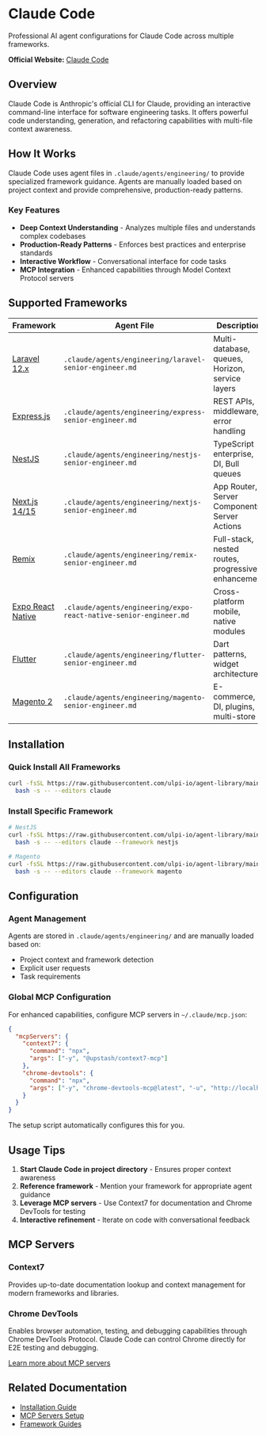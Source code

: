 # Claude Code

Professional AI agent configurations for Claude Code across multiple frameworks.

**Official Website:** [Claude Code](https://claude.ai/code)

## Overview

Claude Code is Anthropic's official CLI for Claude, providing an interactive command-line interface for software engineering tasks. It offers powerful code understanding, generation, and refactoring capabilities with multi-file context awareness.

## How It Works

Claude Code uses agent files in `.claude/agents/engineering/` to provide specialized framework guidance. Agents are manually loaded based on project context and provide comprehensive, production-ready patterns.

### Key Features
- **Deep Context Understanding** - Analyzes multiple files and understands complex codebases
- **Production-Ready Patterns** - Enforces best practices and enterprise standards
- **Interactive Workflow** - Conversational interface for code tasks
- **MCP Integration** - Enhanced capabilities through Model Context Protocol servers

## Supported Frameworks

| Framework | Agent File | Description |
|-----------|-----------|-------------|
| [Laravel 12.x](../frameworks/laravel.md) | `.claude/agents/engineering/laravel-senior-engineer.md` | Multi-database, queues, Horizon, service layers |
| [Express.js](../frameworks/express.md) | `.claude/agents/engineering/express-senior-engineer.md` | REST APIs, middleware, error handling |
| [NestJS](../frameworks/nestjs.md) | `.claude/agents/engineering/nestjs-senior-engineer.md` | TypeScript enterprise, DI, Bull queues |
| [Next.js 14/15](../frameworks/nextjs.md) | `.claude/agents/engineering/nextjs-senior-engineer.md` | App Router, Server Components, Server Actions |
| [Remix](../frameworks/remix.md) | `.claude/agents/engineering/remix-senior-engineer.md` | Full-stack, nested routes, progressive enhancement |
| [Expo React Native](../frameworks/expo-react-native.md) | `.claude/agents/engineering/expo-react-native-senior-engineer.md` | Cross-platform mobile, native modules |
| [Flutter](../frameworks/flutter.md) | `.claude/agents/engineering/flutter-senior-engineer.md` | Dart patterns, widget architecture |
| [Magento 2](../frameworks/magento.md) | `.claude/agents/engineering/magento-senior-engineer.md` | E-commerce, DI, plugins, multi-store |

## Installation

### Quick Install All Frameworks
```bash
curl -fsSL https://raw.githubusercontent.com/ulpi-io/agent-library/main/.ulpi/tools/setup.sh | \
  bash -s -- --editors claude
```

### Install Specific Framework
```bash
# NestJS
curl -fsSL https://raw.githubusercontent.com/ulpi-io/agent-library/main/.ulpi/tools/setup.sh | \
  bash -s -- --editors claude --framework nestjs

# Magento
curl -fsSL https://raw.githubusercontent.com/ulpi-io/agent-library/main/.ulpi/tools/setup.sh | \
  bash -s -- --editors claude --framework magento
```

## Configuration

### Agent Management
Agents are stored in `.claude/agents/engineering/` and are manually loaded based on:
- Project context and framework detection
- Explicit user requests
- Task requirements

### Global MCP Configuration
For enhanced capabilities, configure MCP servers in `~/.claude/mcp.json`:

```json
{
  "mcpServers": {
    "context7": {
      "command": "npx",
      "args": ["-y", "@upstash/context7-mcp"]
    },
    "chrome-devtools": {
      "command": "npx",
      "args": ["-y", "chrome-devtools-mcp@latest", "-u", "http://localhost:9222"]
    }
  }
}
```

The setup script automatically configures this for you.

## Usage Tips

1. **Start Claude Code in project directory** - Ensures proper context awareness
2. **Reference framework** - Mention your framework for appropriate agent guidance
3. **Leverage MCP servers** - Use Context7 for documentation and Chrome DevTools for testing
4. **Interactive refinement** - Iterate on code with conversational feedback

## MCP Servers

### Context7
Provides up-to-date documentation lookup and context management for modern frameworks and libraries.

### Chrome DevTools
Enables browser automation, testing, and debugging capabilities through Chrome DevTools Protocol. Claude Code can control Chrome directly for E2E testing and debugging.

[Learn more about MCP servers](./mcp-servers.md)

## Related Documentation

- [Installation Guide](../../README.md#quick-start)
- [MCP Servers Setup](./mcp-servers.md)
- [Framework Guides](../frameworks/)
